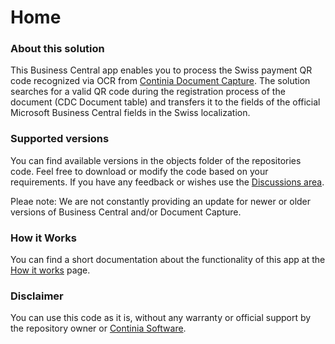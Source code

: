 # Home

### About this solution

This Business Central app enables you to process the Swiss payment QR code recognized via OCR from [Continia Document Capture](https://www.continia.com). The solution searches for a valid QR code during the registration process of the document (CDC Document table) and transfers it to the fields of the official Microsoft Business Central fields in the Swiss localization.

### Supported versions

You can find available versions in the objects folder of the repositories code. Feel free to download or modify the code based on your requirements. If you have any feedback or wishes use the [Discussions area](https://github.com/document-capture/swiss-qr-code/discussions).

Pleae note: We are not constantly providing an update for newer or older versions of Business Central and/or Document Capture.

### How it Works

You can find a short documentation about the functionality of this app at the [How it works](https://github.com/document-capture/swiss-qr-code/wiki/How-it-works) page.

### Disclaimer

You can use this code as it is, without any warranty or official support by the repository owner or [Continia Software](https://www.continia.com).
